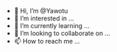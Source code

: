 - 👋 Hi, I’m @Yawotu
- 👀 I’m interested in ...
- 🌱 I’m currently learning ...
- 💞️ I’m looking to collaborate on ...
- 📫 How to reach me ...

<!---
Yawotu/Yawotu is a ✨ special ✨ repository because its `README.md` (this file) appears on your GitHub profile.
You can click the Preview link to take a look at your changes.
--->
